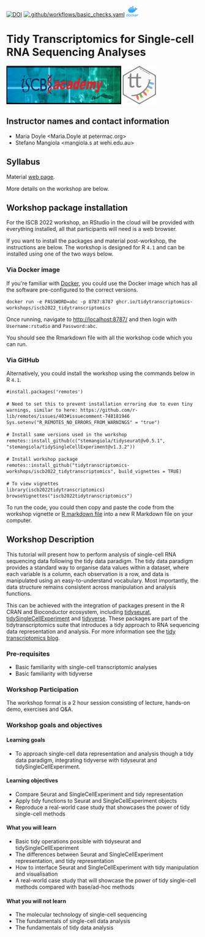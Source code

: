 <!-- badges: start -->
[![DOI](https://zenodo.org/badge/DOI/10.5281/zenodo.6141308.svg)](https://doi.org/10.5281/zenodo.6141308)
[![.github/workflows/basic_checks.yaml](https://github.com/tidytranscriptomics-workshops/iscb2022_tidytranscriptomics/workflows/.github/workflows/basic_checks.yaml/badge.svg)](https://github.com/tidytranscriptomics-workshops/iscb2022_tidytranscriptomics/actions)
[![Docker](https://github.com/Bioconductor/BioC2020/raw/master/docs/images/docker_icon.png)](https://ghcr.io/tidytranscriptomics-workshops/iscb2022_tidytranscriptomics) 
<!-- badges: end --> 

# Tidy Transcriptomics for Single-cell RNA Sequencing Analyses
<p float="left">
<img height="100" width="300" alt="iscbacademy" src="man/figures/ISCBacademy.png"/>
<img height="100" alt="tidybulk" src="https://github.com/Bioconductor/BiocStickers/blob/master/tidybulk/tidybulk.png?raw=true"/>
</p>

## Instructor names and contact information

* Maria Doyle <Maria.Doyle at petermac.org>  
* Stefano Mangiola <mangiola.s at wehi.edu.au>

## Syllabus

Material [web page](https://tidytranscriptomics-workshops.github.io/iscb2022_tidytranscriptomics/articles/tidytranscriptomics_case_study.html).

More details on the workshop are below.

## Workshop package installation 

For the ISCB 2022 workshop, an RStudio in the cloud will be provided with everything installed, all that participants will need is a web browser. 

If you want to install the packages and material post-workshop, the instructions are below. The workshop is designed for R `4.1` and can be installed using one of the two ways below.

### Via Docker image

If you're familiar with [Docker](https://docs.docker.com/get-docker/), you could use the Docker image which has all the software pre-configured to the correct versions.

```
docker run -e PASSWORD=abc -p 8787:8787 ghcr.io/tidytranscriptomics-workshops/iscb2022_tidytranscriptomics
```

Once running, navigate to <http://localhost:8787/> and then login with
`Username:rstudio` and `Password:abc`.

You should see the Rmarkdown file with all the workshop code which you can run.

### Via GitHub

Alternatively, you could install the workshop using the commands below in R `4.1`.

```
#install.packages('remotes')

# Need to set this to prevent installation erroring due to even tiny warnings, similar to here: https://github.com/r-lib/remotes/issues/403#issuecomment-748181946
Sys.setenv("R_REMOTES_NO_ERRORS_FROM_WARNINGS" = "true")

# Install same versions used in the workshop
remotes::install_github(c("stemangiola/tidyseurat@v0.5.1", "stemangiola/tidySingleCellExperiment@v1.3.2"))

# Install workshop package
remotes::install_github("tidytranscriptomics-workshops/iscb2022_tidytranscriptomics", build_vignettes = TRUE)

# To view vignettes
library(iscb2022tidytranscriptomics)
browseVignettes("iscb2022tidytranscriptomics")
```

To run the code, you could then copy and paste the code from the workshop vignette or [R markdown file](https://raw.githubusercontent.com/tidytranscriptomics-workshops/iscb2022_tidytranscriptomics/master/vignettes/tidytranscriptomics_case_study.Rmd) into a new R Markdown file on your computer.

## Workshop Description

This tutorial will present how to perform analysis of single-cell RNA sequencing data following the tidy data paradigm. The tidy data paradigm provides a standard way to organise data values within a dataset, where each variable is a column, each observation is a row, and data is manipulated using an easy-to-understand vocabulary. Most importantly, the data structure remains consistent across manipulation and analysis functions.

This can be achieved with the integration of packages present in the R CRAN and Bioconductor ecosystem, including [tidyseurat](https://stemangiola.github.io/tidyseurat/), [tidySingleCellExperiment](https://stemangiola.github.io/tidySingleCellExperiment/) and [tidyverse](https://www.tidyverse.org/). These packages are part of the tidytranscriptomics suite that introduces a tidy approach to RNA sequencing data representation and analysis. For more information see the [tidy transcriptomics blog](https://stemangiola.github.io/tidytranscriptomics/).

### Pre-requisites

* Basic familiarity with single-cell transcriptomic analyses
* Basic familiarity with tidyverse


### Workshop Participation

The workshop format is a 2 hour session consisting of lecture, hands-on demo, exercises and Q&A.


### Workshop goals and objectives

#### Learning goals

* To approach single-cell data representation and analysis though a tidy data paradigm, integrating tidyverse with tidyseurat and tidySingleCellExperiment.

#### Learning objectives

* Compare Seurat and SingleCellExperiment and tidy representation
* Apply tidy functions to Seurat and SingleCellExperiment objects
* Reproduce a real-world case study that showcases the power of tidy single-cell methods

#### What you will learn

* Basic tidy operations possible with tidyseurat and tidySingleCellExperiment
* The differences between Seurat and SingleCellExperiment representation, and tidy representation
* How to interface Seurat and SingleCellExperiment with tidy manipulation and visualisation
* A real-world case study that will showcase the power of tidy single-cell methods compared with base/ad-hoc methods

#### What you will not learn

* The molecular technology of single-cell sequencing
* The fundamentals of single-cell data analysis
* The fundamentals of tidy data analysis

